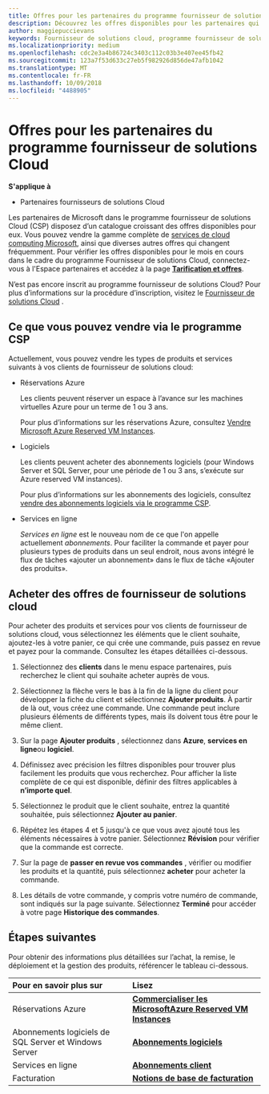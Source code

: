 ```yaml
---
title: Offres pour les partenaires du programme fournisseur de solutions Cloud | L’espace partenaires
description: Découvrez les offres disponibles pour les partenaires qui vendent par l’intermédiaire du programme fournisseur de solutions Cloud.
author: maggiepuccievans
keywords: Fournisseur de solutions cloud, programme fournisseur de solutions cloud, fournisseur de solutions cloud, ajouter un produit, vendre à des clients, les offres de l’espace, offres de fournisseur de solutions cloud, services basés sur le Cloud, Azure, Office 365, Dynamics, partenaire fournisseur de solutions cloud, vente de solutions cloud, Azure RI, Azure reserved virtual machine instances, Azure réservations, aux services en ligne, logiciel d’abonnement, AHUB, SQL Server sur Azure, Windows Server sur Azure, abonnements client
ms.localizationpriority: medium
ms.openlocfilehash: cdc2e3a4b86724c3403c112c03b3e407ee45fb42
ms.sourcegitcommit: 123a7f53d633c27eb5f982926d856de47afb1042
ms.translationtype: MT
ms.contentlocale: fr-FR
ms.lasthandoff: 10/09/2018
ms.locfileid: "4488905"
---
```

# <a name="partner-offers-in-the-cloud-solution-provider-program"></a>Offres pour les partenaires du programme fournisseur de solutions Cloud 

**S'applique à**

-  Partenaires fournisseurs de solutions Cloud

Les partenaires de Microsoft dans le programme fournisseur de solutions Cloud (CSP) disposez d’un catalogue croissant des offres disponibles pour eux. Vous pouvez vendre la gamme complète de [services de cloud computing Microsoft](https://partner.microsoft.com/cloud-solution-provider/products-and-services), ainsi que diverses autres offres qui changent fréquemment. Pour vérifier les offres disponibles pour le mois en cours dans le cadre du programme Fournisseur de solutions Cloud, connectez-vous à l'Espace partenaires et accédez à la page [**Tarification et offres**](https://partnercenter.microsoft.com/pcv/sales).  

N’est pas encore inscrit au programme fournisseur de solutions Cloud? Pour plus d’informations sur la procédure d’inscription, visitez le [Fournisseur de solutions Cloud](https://partner.microsoft.com/cloud-solution-provider) . 

## <a name="what-you-can-sell-through-csp"></a>Ce que vous pouvez vendre via le programme CSP

Actuellement, vous pouvez vendre les types de produits et services suivants à vos clients de fournisseur de solutions cloud:

- Réservations Azure<br> 

    Les clients peuvent réserver un espace à l’avance sur les machines virtuelles Azure pour un terme de 1 ou 3 ans.<br>
    
    Pour plus d’informations sur les réservations Azure, consultez [Vendre Microsoft Azure Reserved VM Instances](azure-reservations.md).

- Logiciels<br>

    Les clients peuvent acheter des abonnements logiciels (pour Windows Server et SQL Server, pour une période de 1 ou 3 ans, s’exécute sur Azure reserved VM instances).<br>
 
  Pour plus d’informations sur les abonnements des logiciels, consultez [vendre des abonnements logiciels via le programme CSP](csp-software-subscriptions.md).  

- Services en ligne<br>

     *Services en ligne* est le nouveau nom de ce que l'on appelle actuellement *abonnements*. Pour faciliter la commande et payer pour plusieurs types de produits dans un seul endroit, nous avons intégré le flux de tâches «ajouter un abonnement» dans le flux de tâche «Ajouter des produits». 

## <a name="buy-csp-offers"></a>Acheter des offres de fournisseur de solutions cloud

Pour acheter des produits et services pour vos clients de fournisseur de solutions cloud, vous sélectionnez les éléments que le client souhaite, ajoutez-les à votre panier, ce qui crée une commande, puis passez en revue et payez pour la commande. Consultez les étapes détaillées ci-dessous.

1. Sélectionnez des **clients** dans le menu espace partenaires, puis recherchez le client qui souhaite acheter auprès de vous. 

2. Sélectionnez la flèche vers le bas à la fin de la ligne du client pour développer la fiche du client et sélectionnez **Ajouter produits**. À partir de là out, vous créez une commande. Une commande peut inclure plusieurs éléments de différents types, mais ils doivent tous être pour le même client.

3. Sur la page **Ajouter produits** , sélectionnez dans **Azure**, **services en ligne**ou **logiciel**.

4. Définissez avec précision les filtres disponibles pour trouver plus facilement les produits que vous recherchez. Pour afficher la liste complète de ce qui est disponible, définir des filtres applicables à **n’importe quel**. 

5. Sélectionnez le produit que le client souhaite, entrez la quantité souhaitée, puis sélectionnez **Ajouter au panier**.

6. Répétez les étapes 4 et 5 jusqu'à ce que vous avez ajouté tous les éléments nécessaires à votre panier. Sélectionnez **Révision** pour vérifier que la commande est correcte.  

7. Sur la page de **passer en revue vos commandes** , vérifier ou modifier les produits et la quantité, puis sélectionnez **acheter** pour acheter la commande. 

8. Les détails de votre commande, y compris votre numéro de commande, sont indiqués sur la page suivante. Sélectionnez **Terminé** pour accéder à votre page **Historique des commandes**. 


## <a name="next-steps"></a>Étapes suivantes

Pour obtenir des informations plus détaillées sur l’achat, la remise, le déploiement et la gestion des produits, référencer le tableau ci-dessous.

|**Pour en savoir plus sur**   |**Lisez**   |
|:---------------------------|:--------------------|
|Réservations Azure |[**Commercialiser les MicrosoftAzure Reserved VM Instances**]( https://docs.microsoft.com/en-us/partner-center/azure-reservations) |
|Abonnements logiciels de SQL Server et Windows Server |[**Abonnements logiciels**]( https://docs.microsoft.com/en-us/partner-center/csp-software-subscriptions) |
|Services en ligne |[**Abonnements client**](https://docs.microsoft.com/en-us/partner-center/customer-subscriptions) |
|Facturation |[**Notions de base de facturation**]( https://docs.microsoft.com/en-us/partner-center/billing-basics) |

